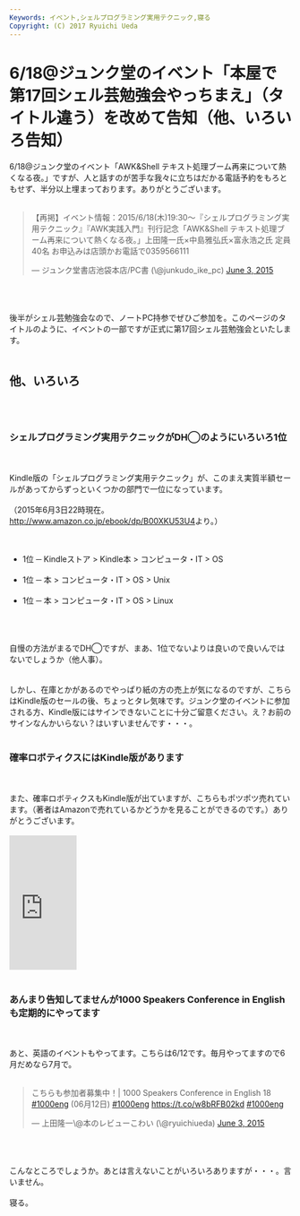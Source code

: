 ```yaml
---
Keywords: イベント,シェルプログラミング実用テクニック,寝る
Copyright: (C) 2017 Ryuichi Ueda
---
```


# 6/18\@ジュンク堂のイベント「本屋で第17回シェル芸勉強会やっちまえ」（タイトル違う）を改めて告知（他、いろいろ告知）
6/18\@ジュンク堂のイベント「AWK&Shell テキスト処理ブーム再来について熱くなる夜。」ですが、人と話すのが苦手な我々に立ちはだかる電話予約をもろともせず、半分以上埋まっております。ありがとうございます。<br />
<br />
<blockquote class="twitter-tweet" data-partner="tweetdeck"><p lang="ja" dir="ltr">【再掲】イベント情報：2015/6/18(木)19:30〜『シェルプログラミング実用テクニック』『AWK実践入門』刊行記念「AWK&amp;Shell テキスト処理ブーム再来について熱くなる夜。」上田隆一氏×中島雅弘氏×富永浩之氏 定員40名 お申込みは店頭かお電話で0359566111</p>&mdash; ジュンク堂書店池袋本店/PC書 (\@junkudo_ike_pc) <a href="https://twitter.com/junkudo_ike_pc/status/605963861754150912">June 3, 2015</a></blockquote><br />
<script async src="//platform.twitter.com/widgets.js" charset="utf-8"></script><br />
<br />
後半がシェル芸勉強会なので、ノートPC持参でぜひご参加を。このページのタイトルのように、イベントの一部ですが正式に第17回シェル芸勉強会といたします。<br />
<br />
<h2>他、いろいろ</h2><br />
<br />
<h3>シェルプログラミング実用テクニックがDH◯のようにいろいろ1位</h3><br />
<br />
Kindle版の「シェルプログラミング実用テクニック」が、このまえ実質半額セールがあってからずっといくつかの部門で一位になっています。<br />
<br />
（2015年6月3日22時現在。<a href="http://www.amazon.co.jp/ebook/dp/B00XKU53U4">http://www.amazon.co.jp/ebook/dp/B00XKU53U4</a>より。）<br />
<br />
<ul><br />
<li>1位 ─ Kindleストア > Kindle本 > コンピュータ・IT > OS</li><br />
<li>1位 ─ 本 > コンピュータ・IT > OS > Unix</li><br />
<li>1位 ─ 本 > コンピュータ・IT > OS > Linux</li><br />
</ul><br />
<br />
自慢の方法がまるでDH◯ですが、まあ、1位でないよりは良いので良いんではないでしょうか（他人事）。<br />
<br />
<br />
しかし、在庫とかがあるのでやっぱり紙の方の売上が気になるのですが、こちらはKindle版のセールの後、ちょっとタレ気味です。ジュンク堂のイベントに参加される方、Kindle版にはサインできないことに十分ご留意ください。え？お前のサインなんかいらない？はいすいませんです・・・。<br />
<br />
<h3>確率ロボティクスにはKindle版があります</h3><br />
<br />
また、確率ロボティクスもKindle版が出ていますが、こちらもポツポツ売れています。（著者はAmazonで売れているかどうかを見ることができるのです。）ありがとうございます。<br />
<br />
<iframe src="http://rcm-fe.amazon-adsystem.com/e/cm?lt1=_blank&bc1=000000&IS2=1&bg1=FFFFFF&fc1=000000&lc1=0000FF&t=ryuichiueda-22&o=9&p=8&l=as4&m=amazon&f=ifr&ref=ss_til&asins=B00X99MBY2" style="width:120px;height:240px;" scrolling="no" marginwidth="0" marginheight="0" frameborder="0"></iframe><br />
<br />
<h3>あんまり告知してませんが1000 Speakers Conference in Englishも定期的にやってます</h3><br />
<br />
あと、英語のイベントもやってます。こちらは6/12です。毎月やってますので6月だめなら7月で。<br />
<br />
<blockquote class="twitter-tweet" data-partner="tweetdeck"><p lang="ja" dir="ltr">こちらも参加者募集中！| 1000 Speakers Conference in English 18 <a href="https://twitter.com/hashtag/1000eng?src=hash">#1000eng</a> (06月12日) <a href="https://twitter.com/hashtag/1000eng?src=hash">#1000eng</a> <a href="https://t.co/w8bRFB02kd">https://t.co/w8bRFB02kd</a> <a href="https://twitter.com/hashtag/1000eng?src=hash">#1000eng</a></p>&mdash; 上田隆一\@本のレビューこわい (\@ryuichiueda) <a href="https://twitter.com/ryuichiueda/status/606085922992459776">June 3, 2015</a></blockquote><br />
<script async src="//platform.twitter.com/widgets.js" charset="utf-8"></script><br />
<br />
こんなところでしょうか。あとは言えないことがいろいろありますが・・・。言いません。<br />
<br />
寝る。
